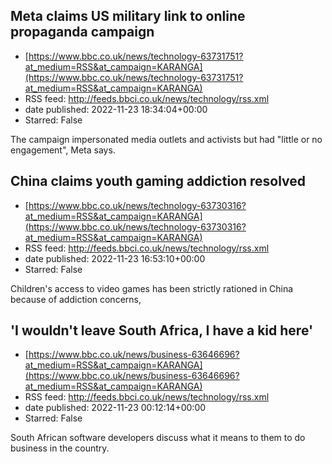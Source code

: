 ## Meta claims US military link to online propaganda campaign
 - [https://www.bbc.co.uk/news/technology-63731751?at_medium=RSS&at_campaign=KARANGA](https://www.bbc.co.uk/news/technology-63731751?at_medium=RSS&at_campaign=KARANGA)
 - RSS feed: http://feeds.bbci.co.uk/news/technology/rss.xml
 - date published: 2022-11-23 18:34:04+00:00
 - Starred: False

The campaign impersonated media outlets and activists but had "little or no engagement", Meta says.

## China claims youth gaming addiction resolved
 - [https://www.bbc.co.uk/news/technology-63730316?at_medium=RSS&at_campaign=KARANGA](https://www.bbc.co.uk/news/technology-63730316?at_medium=RSS&at_campaign=KARANGA)
 - RSS feed: http://feeds.bbci.co.uk/news/technology/rss.xml
 - date published: 2022-11-23 16:53:10+00:00
 - Starred: False

Children's access to video games has been strictly rationed in China because of addiction concerns,

## 'I wouldn't leave South Africa, I have a kid here'
 - [https://www.bbc.co.uk/news/business-63646696?at_medium=RSS&at_campaign=KARANGA](https://www.bbc.co.uk/news/business-63646696?at_medium=RSS&at_campaign=KARANGA)
 - RSS feed: http://feeds.bbci.co.uk/news/technology/rss.xml
 - date published: 2022-11-23 00:12:14+00:00
 - Starred: False

South African software developers discuss what it means to them to do business in the country.
